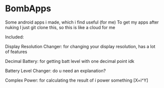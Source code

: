 # BombApps
Some android apps i made, which i find useful (for me)
To get my apps after nuking I just git clone this, so this is like a cloud for me

Included:

Display Resolution Changer: for changing your display resolution, has a lot of features

Decimal Battery: for getting batt level with one decimal point idk

Battery Level Changer: do u need an explanation?

Complex Power: for calculating the result of i power something [X=i^Y]
